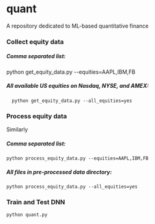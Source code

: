# quant
A repository dedicated to ML-based quantitative finance

### Collect equity data
##### Comma separated list:

python get_equity_data.py --equities=AAPL,IBM,FB

##### All available US equities on Nasdaq, NYSE, and AMEX:
```
  python get_equity_data.py --all_equities=yes
```
### Process equity data
Similarly

##### Comma separated list:
```
python process_equity_data.py --equities=AAPL,IBM,FB
```
##### All files in pre-processed data directory:
```
python process_equity_data.py --all_equities=yes
```
### Train and Test DNN
```
python quant.py
```
